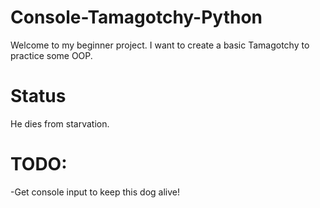 # Console-Tamagotchy-Python
Welcome to my beginner project.
I want to create a basic Tamagotchy to practice some OOP.

# Status
He dies from starvation.

# TODO:
-Get console input to keep this dog alive!
